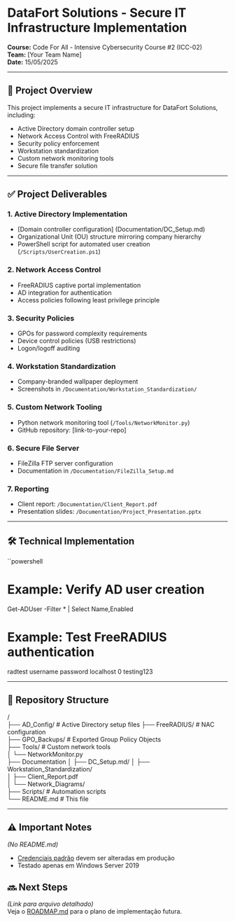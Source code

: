 # **DataFort Solutions - Secure IT Infrastructure Implementation**  
**Course:** Code For All - Intensive Cybersecurity Course #2 (ICC-02)  
**Team:** [Your Team Name]  
**Date:** 15/05/2025 

---

## **📌 Project Overview**  
This project implements a secure IT infrastructure for DataFort Solutions, including:

- Active Directory domain controller setup
- Network Access Control with FreeRADIUS
- Security policy enforcement
- Workstation standardization
- Custom network monitoring tools
- Secure file transfer solution

---

## **✅ Project Deliverables**  

### **1. Active Directory Implementation**  
- [Domain controller configuration] (Documentation/DC_Setup.md)  
- Organizational Unit (OU) structure mirroring company hierarchy  
- PowerShell script for automated user creation (`/Scripts/UserCreation.ps1`)  

### **2. Network Access Control**  
- FreeRADIUS captive portal implementation  
- AD integration for authentication  
- Access policies following least privilege principle  

### **3. Security Policies**  
- GPOs for password complexity requirements  
- Device control policies (USB restrictions)  
- Logon/logoff auditing  

### **4. Workstation Standardization**  
- Company-branded wallpaper deployment  
- Screenshots in `/Documentation/Workstation_Standardization/`  

### **5. Custom Network Tooling**  
- Python network monitoring tool (`/Tools/NetworkMonitor.py`)  
- GitHub repository: [link-to-your-repo]  

### **6. Secure File Server**  
- FileZilla FTP server configuration  
- Documentation in `/Documentation/FileZilla_Setup.md`  

### **7. Reporting**  
- Client report: `/Documentation/Client_Report.pdf`  
- Presentation slides: `/Documentation/Project_Presentation.pptx`  

---

## **🛠️ Technical Implementation**  

``powershell
# Example: Verify AD user creation
Get-ADUser -Filter * | Select Name,Enabled

# Example: Test FreeRADIUS authentication
radtest username password localhost 0 testing123

---

## **📂 Repository Structure**
/  
├── AD_Config/            # Active Directory setup files
├── FreeRADIUS/           # NAC configuration  
├── GPO_Backups/          # Exported Group Policy Objects  
├── Tools/                # Custom network tools  
│   └── NetworkMonitor.py  
├── Documentation
│   ├── DC_Setup.md/
│   ├── Workstation_Standardization/  
│   ├── Client_Report.pdf  
│   └── Network_Diagrams/  
├── Scripts/              # Automation scripts  
└── README.md             # This file

---

## **⚠️ Important Notes**  
*(No README.md)*  
- [Credenciais padrão](Documentation/SECURITY_NOTES.md) devem ser alteradas em produção  
- Testado apenas em Windows Server 2019  

## **🔜 Next Steps**  
*(Link para arquivo detalhado)*  
Veja o [ROADMAP.md](Documentation/ROADMAP.md) para o plano de implementação futura.  
